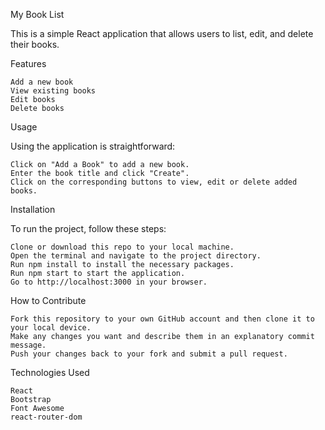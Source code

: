 My Book List

This is a simple React application that allows users to list, edit, and delete their books.


Features

    Add a new book
    View existing books
    Edit books
    Delete books

Usage

Using the application is straightforward:

    Click on "Add a Book" to add a new book.
    Enter the book title and click "Create".
    Click on the corresponding buttons to view, edit or delete added books.

Installation

To run the project, follow these steps:

    Clone or download this repo to your local machine.
    Open the terminal and navigate to the project directory.
    Run npm install to install the necessary packages.
    Run npm start to start the application.
    Go to http://localhost:3000 in your browser.

How to Contribute

    Fork this repository to your own GitHub account and then clone it to your local device.
    Make any changes you want and describe them in an explanatory commit message.
    Push your changes back to your fork and submit a pull request.

Technologies Used

    React
    Bootstrap
    Font Awesome
    react-router-dom
